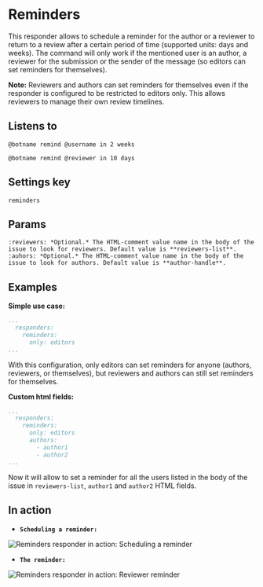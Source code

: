 Reminders
=========

This responder allows to schedule a reminder for the author or a reviewer to return to a review after a certain period of time (supported units: days and weeks). The command will only work if the mentioned user is an author, a reviewer for the submission or the sender of the message (so editors can set reminders for themselves).

**Note:** Reviewers and authors can set reminders for themselves even if the responder is configured to be restricted to editors only. This allows reviewers to manage their own review timelines.


## Listens to

```
@botname remind @username in 2 weeks
```
```
@botname remind @reviewer in 10 days
```

## Settings key

`reminders`

## Params
```eval_rst
:reviewers: *Optional.* The HTML-comment value name in the body of the issue to look for reviewers. Default value is **reviewers-list**.
:auhors: *Optional.* The HTML-comment value name in the body of the issue to look for authors. Default value is **author-handle**.

```

## Examples

**Simple use case:**
```yaml
...
  responders:
    reminders:
      only: editors
...
```
With this configuration, only editors can set reminders for anyone (authors, reviewers, or themselves), but reviewers and authors can still set reminders for themselves.

**Custom html fields:**
```yaml
...
  responders:
    reminders:
      only: editors
      authors:
        - author1
        - author2
...
```
Now it will allow to set a reminder for all the users listed in the body of the issue in `reviewers-list`, `author1` and `author2` HTML fields.

## In action

* **`Scheduling a reminder:`**

![](../images/responders/reminders_1.png "Reminders responder in action: Scheduling a reminder")

* **`The reminder:`**

![](../images/responders/reminders_2.png "Reminders responder in action: Reviewer reminder")



